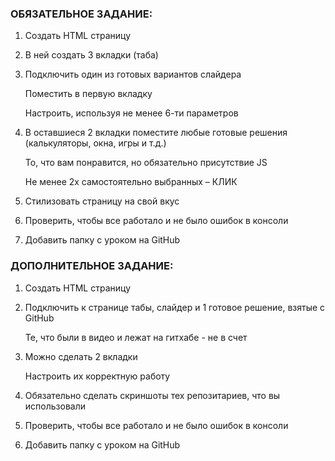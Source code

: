 ### ОБЯЗАТЕЛЬНОЕ ЗАДАНИЕ: ###

1) Создать HTML страницу

2) В ней создать 3 вкладки (таба)

3) Подключить один из готовых вариантов слайдера

     Поместить в первую вкладку

     Настроить, используя не менее 6-ти параметров

4) В оставшиеся 2 вкладки поместите любые готовые решения (калькуляторы, окна, игры и т.д.)

    То, что вам понравится, но обязательно присутствие JS

    Не менее 2х самостоятельно выбранных – КЛИК

5) Стилизовать страницу на свой вкус

6) Проверить, чтобы все работало и не было ошибок в консоли

7) Добавить папку с уроком на GitHub

### ДОПОЛНИТЕЛЬНОЕ ЗАДАНИЕ: ###

1) Создать HTML страницу

2) Подключить к странице табы, слайдер и 1 готовое решение, взятые с GitHub

    Те, что были в видео и лежат на гитхабе - не в счет

3) Можно сделать 2 вкладки

    Настроить их корректную работу

4) Обязательно сделать скриншоты тех репозитариев, что вы использовали

5) Проверить, чтобы все работало и не было ошибок в консоли

6) Добавить папку с уроком на GitHub